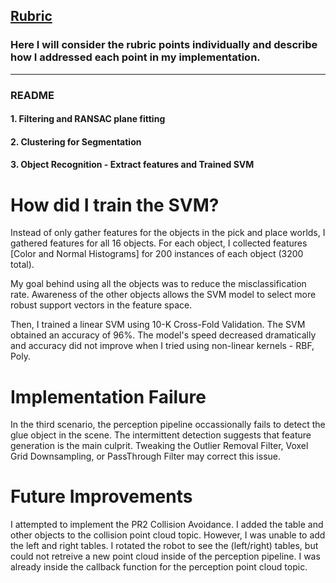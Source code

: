 ## [Rubric](https://review.udacity.com/#!/rubrics/1067/view)
### Here I will consider the rubric points individually and describe how I addressed each point in my implementation.  

---
### README

#### 1. Filtering and RANSAC plane fitting

#### 2. Clustering for Segmentation 

#### 3. Object Recognition - Extract features and Trained SVM

# How did I train the SVM?
Instead of only gather features for the objects in the pick and place worlds, I gathered features for all 16 objects.
For each object, I collected features [Color and Normal Histograms] for 200 instances of each object (3200 total).

My goal behind using all the objects was to reduce the misclassification rate. 
Awareness of the other objects allows the SVM model to select more robust support vectors in the feature space.

Then, I trained a linear SVM using 10-K Cross-Fold Validation. The SVM obtained an accuracy of 96%.
The model's speed decreased dramatically and accuracy did not improve when I tried using non-linear kernels - RBF, Poly.

# Implementation Failure
In the third scenario, the perception pipeline occassionally fails to detect the glue object in the scene.
The intermittent detection suggests that feature generation is the main culprit.
Tweaking the Outlier Removal Filter, Voxel Grid Downsampling, or PassThrough Filter may correct this issue.

# Future Improvements
I attempted to implement the PR2 Collision Avoidance.
I added the table and other objects to the collision point cloud topic. However, I was unable to add the left and right tables.
I rotated the robot to see the (left/right) tables, but could not retreive a new point cloud inside of the perception pipeline.
I was already inside the callback function for the perception point cloud topic.
